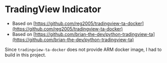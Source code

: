 # TradingView Indicator

- Based on [https://github.com/reg2005/tradingview-ta-docker](https://github.com/reg2005/tradingview-ta-docker)
- Based on [https://github.com/brian-the-dev/python-tradingview-ta](https://github.com/brian-the-dev/python-tradingview-ta)

Since `tradingview-ta-docker` does not provide ARM docker image, I had to build in this project.
